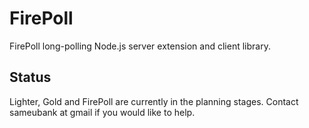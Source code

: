 # FirePoll

FirePoll long-polling Node.js server extension and client library.

## Status

Lighter, Gold and FirePoll are currently in the planning stages.
Contact sameubank at gmail if you would like to help.